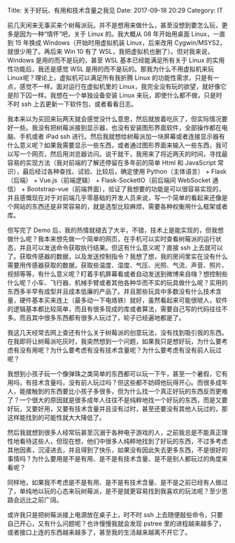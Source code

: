 Title: 关于好玩、有用和技术含量之我见
Date: 2017-09-18 20:29
Category: IT

前几天闲来无事买来个树莓派玩。并不是想用来做什么，甚至没想到要怎么玩，更多是因为一种“情怀”吧，关于 Linux 的。我大概从 08 年开始用桌面 Linux，一直到 15 年换成 Windows（开始时用虚拟机装 Linux，后来改用 Cygwin/MSYS2，就很少用了。再后来 Win 10 有了 WSL，我把虚拟机也删了）。但对我来说，Windows 是用的而不是玩的，甚至 WSL 基本已经能满足所有关于 Linux 的实用性功能后，我还是感觉 WSL 是用的而不是玩的。那我为什么不用虚拟机来玩 Linux呢？理论上，虚拟机可以满足所有我折腾 Linux 的功能性需求，只是有一点，感觉不一样。面对运行在虚拟机里的 Linux，我完全没有玩的欲望，就好像它是阶下囚一样。我想在一个单独设备安装 Linux 来玩，即使什么都不做，只是时不时 ssh 上去更新一下软件包，或者看看日志。

我本来以为买回来玩两天就会感觉没什么意思，然后就放着吃灰了，但实际情况要好一些。我没有把树莓派接到显示器，也没有安装图形界面软件，全部操作都在电脑、手机或者 iPad ssh 进行。然后我就想给树莓派加一块屏幕或者连接显示器有什么意义呢？如果我需要显示一些东西，或者通过图形界面来输入一些东西，我可以写一个网页，然后用浏览器访问。说干就干，我用来了将近两天的时间，寻找最容易的实现方法（我对前端的了解还停留在多年前的简单 Html 和 JavaScript 常识），最后经过各种查找、试验、比较后，确定使用 Python（主体语言） + Flask（后端） + Vue.js（前端逻辑） + Flask-SocketIO（前后端间 WebSocket 通信） + Bootstrap-vue（前端界面），验证了我想要的功能是可以很容易实现的，并且感慨现在对于对前端几乎零基础的开发人员来说，写一个简单的看起来还像是个网站的东西还是非常容易的，就是选型比较麻烦，需要各种权衡用什么框架或者库。

但写完了 Demo 后，我的热情就褪去了大半，不错，技术上是能实现的，但我想做什么呢？我本来想先做一个简单的网页，在手机可以实时查看树莓派的运行状态，并且可以发送命令获取执行结果。但这有什么意义呢？直接 ssh 上去就可以了。获取传感器的数据，以及发送控制指令？我想了想，我的房间里实在没有什么需要用传感器获取的数据，获取些温度、湿度、气压、光照、气流、声音、照片、视频等等，有什么意义呢？盯着手机屏幕看或者自动发送到微博来自嗨？想控制些什么呢？小车、飞行器、机械手臂或者其他各种华而不实的玩具做什么呢？实用的东西多半早有成型并且成本低廉的产品了。并且那些玩具中多数没有什么技术含量，硬件基本买来连上（最多动一下电烙铁）就好，虽然看起来可能很唬人，软件的逻辑基本都比较简单，而且有很多现成的库或者算法，需要自己写的代码往往不多。而且其中很多东西都有很多人玩过了，轮子已经遍地都是了。

我这几天经常去网上查还有什么关于树莓派的创意玩法，没有找到吸引我的东西。在我即将让树莓派吃灰时，我突然想到一个问题，如果我只是想好玩，为什么要考虑有没有用呢？为什么要考虑有没有技术含量呢？为什么要考虑有没有前人玩过呢？

我想到小孩子玩一个像弹珠之类简单的东西都可以玩一下午，甚至一个暑假，它有用吗，有技术含量吗，没有前人玩过吗？但这些都不妨碍他玩得开心。而很多成年人，能接触到的东西要比小孩子多很多，但为什么找一个真正好玩的东西反而更难了？一个很大的原因就是很多成年人往往不是纯粹地找一个好玩的东西，而是又要好玩，又要好用，又要有技术含量并且没有过时，甚至还要没有其他人玩过的，那这样能找到的可能性就大大降低了。

然后我就想到很多人经常玩甚至沉溺于各种电子游戏的人，之前我总是不能真正理性地看待这些人，但现在想，他们中很多人纯粹地找到了好玩的东西，不过多考虑其他因素，沉浸进去，并且得到了快乐，如果没有因此失去更多东西，不是很好的事情吗？为什么要用是不是有用、是不是有技术含量、是不是别人都玩过的角度来看呢？

同样地，如果我不考虑是不是有用、是不是有技术含量、是不是之前已经有人做过了，单纯地以玩的心态来玩树莓派，是不是就更容易找到我喜欢的玩法呢？至少思路会远比之前广阔。

或许我只是把树莓派接上电源放在桌子上，时不时 ssh 上去随便敲些命令，只要自己开心，又有什么问题呢？也许慢慢我就会发现 pstree 里的进程越来越多了，或者接口上连的东西越来越多了，甚至我的生活越来越离不开它了。
